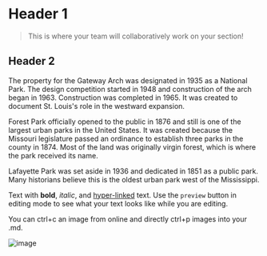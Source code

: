 # Header 1

> This is where your team will collaboratively work on your section! 

## Header 2

The property for the Gateway Arch was designated in 1935 as a National Park. The design competition started in 1948 and construction of the arch began in 1963. Construction was completed in 1965. It was created to document St. Louis's role in the westward expansion.

Forest Park officially opened to the public in 1876 and still is one of the largest urban parks in the United States. It was created because the Missouri legislature passed an ordinance to establish three parks in the county in 1874. Most of the land was originally virgin forest, which is where the park received its name.

Lafayette Park was set aside in 1936 and dedicated in 1851 as a public park. Many historians believe this is the oldest urban park west of the Mississippi. 

Text with **bold**, _italic_, and [hyper-linked](https://ww2.amstat.org/meetings/wsds/2022/index.cfm) text. Use the `preview` button in editing mode to see what your text looks like while you are editing. 

You can ctrl+c an image from online and directly ctrl+p images into your .md. 

![image](https://user-images.githubusercontent.com/75965120/193682607-ecd7c869-8da9-427f-a127-246768618126.png)


